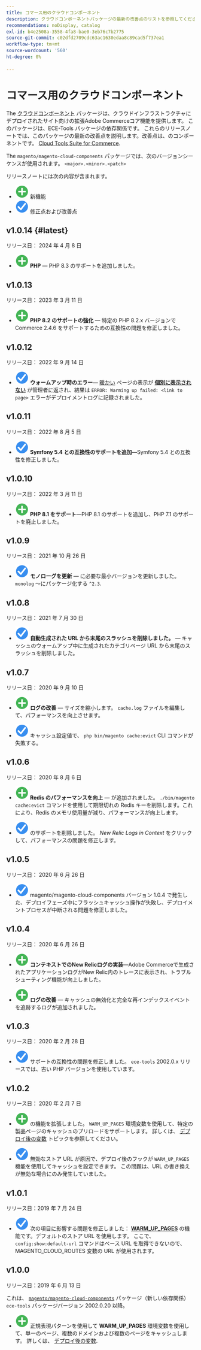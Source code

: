 ```yaml
---
title: コマース用のクラウドコンポーネント
description: クラウドコンポーネントパッケージの最新の改善点のリストを参照してください。
recommendations: noDisplay, catalog
exl-id: b4e2508a-3558-4fa8-bae0-3eb76c7b2775
source-git-commit: c02dfd2709cdc63ac1630edaa8c89cad5f737ea1
workflow-type: tm+mt
source-wordcount: '560'
ht-degree: 0%

---
```


# コマース用のクラウドコンポーネント

The [クラウドコンポーネント](https://github.com/magento/magento-cloud-components) パッケージは、クラウドインフラストラクチャにデプロイされたサイト向けの拡張Adobe Commerceコア機能を提供します。 このパッケージは、ECE-Tools パッケージの依存関係です。 これらのリリースノートでは、このパッケージの最新の改善点を説明します。改善点は、のコンポーネントです。 [Cloud Tools Suite for Commerce](cloud-tools-suite.md).

The `magento/magento-cloud-components` パッケージでは、次のバージョンシーケンスが使用されます。 `<major>.<minor>.<patch>`

リリースノートには次の内容が含まれます。

- ![新しいアイコン](../../assets/new.svg) 新機能
- ![修正アイコン](../../assets/fix.svg) 修正点および改善点

<!--Add release notes below-->

## v1.0.14 {#latest}

リリース日： 2024 年 4 月 8 日

- ![新しいアイコン](../../assets/new.svg) **PHP** — PHP 8.3 のサポートを追加しました。

## v1.0.13

リリース日： 2023 年 3 月 11 日

- ![新しいアイコン](../../assets/new.svg) **PHP 8.2 のサポートの強化** — 特定の PHP 8.2.x バージョンで Commerce 2.4.6 をサポートするための互換性の問題を修正しました。

## v1.0.12

リリース日： 2022 年 9 月 14 日

- ![修正アイコン](../../assets/fix.svg) **ウォームアップ時のエラー**— [暖かい](../environment/variables-post-deploy.md#warm_up_pages) ページの表示が [**個別に表示されない**](https://docs.magento.com/user-guide/system/data-attributes-product.html#simple-product-csv-file-structure) が管理者に返され、結果は `ERROR: Warming up failed: <link to page>` エラーがデプロイメントログに記録されました。<!-- MCLOUD-9134 -->

## v1.0.11

リリース日： 2022 年 8 月 5 日

- ![修正アイコン](../../assets/fix.svg) **Symfony 5.4 との互換性のサポートを追加**—Symfony 5.4 との互換性を修正しました。<!-- AC-3550 -->

## v1.0.10

リリース日： 2022 年 3 月 11 日

- ![新しいアイコン](../../assets/new.svg) **PHP 8.1 をサポート**—PHP 8.1 のサポートを追加し、PHP 7.1 のサポートを廃止しました。

## v1.0.9

リリース日： 2021 年 10 月 26 日

- ![修正アイコン](../../assets/fix.svg) **モノローグを更新** — に必要な最小バージョンを更新しました。 `monolog` ～にパッケージ化する `^2.3`.<!-- ACMP-1263 -->

## v1.0.8

リリース日： 2021 年 7 月 30 日

- ![修正アイコン](../../assets/fix.svg) **自動生成された URL から末尾のスラッシュを削除しました。** — キャッシュのウォームアップ中に生成されたカテゴリページ URL から末尾のスラッシュを削除しました。<!--MCLOUD-7192-->

## v1.0.7

リリース日： 2020 年 9 月 10 日

- ![新しいアイコン](../../assets/new.svg) **ログの改善** — サイズを縮小します。 `cache.log` ファイルを編集して、パフォーマンスを向上させます。<!--MCLOUD-6859-->

- ![修正アイコン](../../assets/fix.svg) キャッシュ設定値で、 `php bin/magento cache:evict` CLI コマンドが失敗する。

## v1.0.6

リリース日： 2020 年 8 月 6 日

- ![新しいアイコン](../../assets/new.svg) **Redis のパフォーマンスを向上** — が追加されました。 `./bin/magento cache:evict` コマンドを使用して期限切れの Redis キーを削除します。これにより、Redis のメモリ使用量が減り、パフォーマンスが向上します。<!--MCLOUD-6023-->

- ![修正アイコン](../../assets/fix.svg) のサポートを削除しました。 *New Relic Logs in Context* をクリックして、パフォーマンスの問題を修正します。<!--MCLOUD-6422-->

## v1.0.5

リリース日： 2020 年 6 月 26 日

- ![修正アイコン](../../assets/fix.svg) magento/magento-cloud-components バージョン 1.0.4 で発生した、デプロイフェーズ中にフラッシュキャッシュ操作が失敗し、デプロイメントプロセスが中断される問題を修正しました。

## v1.0.4

リリース日： 2020 年 6 月 26 日

- ![新しいアイコン](../../assets/new.svg) **コンテキストでのNew Relicログの実装**—Adobe Commerceで生成されたアプリケーションログがNew Relic内のトレースに表示され、トラブルシューティング機能が向上しました。<!--MCLOUD-6029-->

- ![新しいアイコン](../../assets/new.svg) **ログの改善** — キャッシュの無効化と完全な再インデックスイベントを追跡するログが追加されました。<!--MCLOUD-6157-->

## v1.0.3

リリース日： 2020 年 2 月 28 日

- ![修正アイコン](../../assets/fix.svg) サポートの互換性の問題を修正しました。 `ece-tools` 2002.0.x リリースでは、古い PHP バージョンを使用しています。

## v1.0.2

リリース日： 2020 年 2 月 7 日

- ![新しいアイコン](../../assets/new.svg) の機能を拡張しました。 `WARM_UP_PAGES` 環境変数を使用して、特定の製品ページのキャッシュのプリロードをサポートします。 詳しくは、 [デプロイ後の変数](../environment/variables-post-deploy.md#warm_up_pages) トピックを参照してください。<!--MAGECLOUD-4444-->

- ![修正アイコン](../../assets/fix.svg) 無効なストア URL が原因で、デプロイ後のフックが `WARM_UP_PAGES` 機能を使用してキャッシュを設定できます。 この問題は、URL の書き換えが無効な場合にのみ発生していました。<!-- MAGECLOUD-4094 -->

## v1.0.1

リリース日：2019 年 7 月 24 日

- ![修正アイコン](../../assets/fix.svg) 次の項目に影響する問題を修正しました： [**WARM_UP_PAGES**](../environment/variables-post-deploy.md#warm_up_pages) の機能です。デフォルトのストア URL を使用します。 ここで、 `config:show:default-url` コマンドはベース URL を取得できないので、MAGENTO_CLOUD_ROUTES 変数の URL が使用されます。<!-- MAGECLOUD-3866 -->

## v1.0.0

リリース日：2019 年 6 月 13 日

これは、 [`magento/magento-cloud-components`](https://github.com/magento/magento-cloud-components) パッケージ（新しい依存関係） `ece-tools` パッケージバージョン 2002.0.20 以降。

- ![新しいアイコン](../../assets/new.svg) 正規表現パターンを使用して **WARM_UP_PAGES** 環境変数を使用して、単一のページ、複数のドメインおよび複数のページをキャッシュします。 詳しくは、 [デプロイ後の変数](../environment/variables-post-deploy.md#warm_up_pages).<!--MAGECLOUD-3258-->
